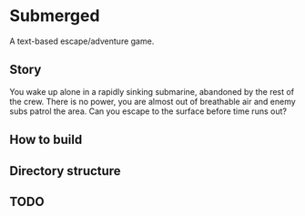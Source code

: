 # Submerged

A text-based escape/adventure game.

## Story

You wake up alone in a rapidly sinking submarine, abandoned by the rest of the crew. There is no power, you are almost out of breathable air and enemy subs patrol the area. Can you escape to the surface before time runs out?

## How to build

## Directory structure

## TODO

